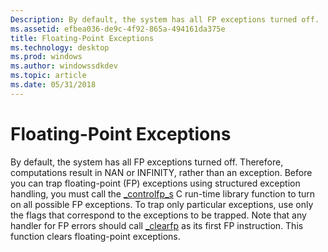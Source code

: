 ```yaml
---
Description: By default, the system has all FP exceptions turned off.
ms.assetid: efbea036-de9c-4f92-865a-494161da375e
title: Floating-Point Exceptions
ms.technology: desktop
ms.prod: windows
ms.author: windowssdkdev
ms.topic: article
ms.date: 05/31/2018
---
```


# Floating-Point Exceptions

By default, the system has all FP exceptions turned off. Therefore, computations result in NAN or INFINITY, rather than an exception. Before you can trap floating-point (FP) exceptions using structured exception handling, you must call the [\_controlfp\_s](http://go.microsoft.com/fwlink/p/?linkid=189306) C run-time library function to turn on all possible FP exceptions. To trap only particular exceptions, use only the flags that correspond to the exceptions to be trapped. Note that any handler for FP errors should call [\_clearfp](http://go.microsoft.com/fwlink/p/?linkid=189307) as its first FP instruction. This function clears floating-point exceptions.

 

 



